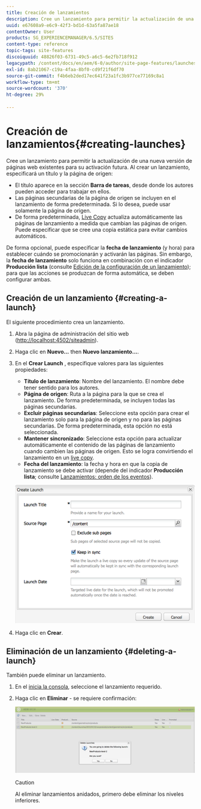 ```yaml
---
title: Creación de lanzamientos
description: Cree un lanzamiento para permitir la actualización de una nueva versión de páginas web existentes para su activación futura. Al crear un lanzamiento, especificará un título y la página de origen.
uuid: e67608a9-e6c9-42f3-bd1d-63a5fa87ae18
contentOwner: User
products: SG_EXPERIENCEMANAGER/6.5/SITES
content-type: reference
topic-tags: site-features
discoiquuid: 48826f03-6731-49c5-a6c5-6e2fb718f912
legacypath: /content/docs/en/aem/6-0/author/site-page-features/launches
exl-id: 8ab21067-c19a-4faa-8bf0-cd9f21f6df70
source-git-commit: f4b6eb2ded17ec641f23a1fc3b977ce77169c8a1
workflow-type: tm+mt
source-wordcount: '370'
ht-degree: 29%

---
```


# Creación de lanzamientos{#creating-launches}

Cree un lanzamiento para permitir la actualización de una nueva versión de páginas web existentes para su activación futura. Al crear un lanzamiento, especificará un título y la página de origen:

* El título aparece en la sección **Barra de tareas**, desde donde los autores pueden acceder para trabajar en ellos.
* Las páginas secundarias de la página de origen se incluyen en el lanzamiento de forma predeterminada. Si lo desea, puede usar solamente la página de origen.
* De forma predeterminada, [Live Copy](/help/sites-administering/msm.md) actualiza automáticamente las páginas de lanzamiento a medida que cambian las páginas de origen. Puede especificar que se cree una copia estática para evitar cambios automáticos.

De forma opcional, puede especificar la **fecha de lanzamiento** (y hora) para establecer cuándo se promocionarán y activarán las páginas. Sin embargo, la **fecha de lanzamiento** solo funciona en combinación con el indicador **Producción lista** (consulte [Edición de la configuración de un lanzamiento](/help/sites-classic-ui-authoring/classic-launches-editing.md#editing-a-launch-configuration)); para que las acciones se produzcan de forma automática, se deben configurar ambas.

## Creación de un lanzamiento {#creating-a-launch}

El siguiente procedimiento crea un lanzamiento.

1. Abra la página de administración del sitio web ([http://localhost:4502/siteadmin](http://localhost:4502/siteadmin)).
1. Haga clic en **Nuevo...** then **Nuevo lanzamiento...**.
1. En el **Crear Launch** , especifique valores para las siguientes propiedades:

   * **Título de lanzamiento**: Nombre del lanzamiento. El nombre debe tener sentido para los autores.
   * **Página de origen**: Ruta a la página para la que se crea el lanzamiento. De forma predeterminada, se incluyen todas las páginas secundarias.
   * **Excluir páginas secundarias**: Seleccione esta opción para crear el lanzamiento solo para la página de origen y no para las páginas secundarias. De forma predeterminada, esta opción no está seleccionada.
   * **Mantener sincronizado**: Seleccione esta opción para actualizar automáticamente el contenido de las páginas de lanzamiento cuando cambien las páginas de origen. Esto se logra convirtiendo el lanzamiento en un [live copy](/help/sites-administering/msm.md).
   * **Fecha del lanzamiento**: la fecha y hora en que la copia de lanzamiento se debe activar (depende del indicador **Producción lista**; consulte [Lanzamientos: orden de los eventos](/help/sites-authoring/launches.md#launches-the-order-of-events)).

   ![imagen_1-99](assets/chlimage_1-99a.png)

1. Haga clic en **Crear**.

## Eliminación de un lanzamiento {#deleting-a-launch}

También puede eliminar un lanzamiento.

1. En el [inicia la consola](/help/sites-classic-ui-authoring/classic-launches.md), seleccione el lanzamiento requerido.
1. Haga clic en **Eliminar** - se requiere confirmación:

   ![chlimage_1-100](assets/chlimage_1-100a.png)

   >[!CAUTION]
   >
   >Al eliminar lanzamientos anidados, primero debe eliminar los niveles inferiores.
